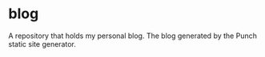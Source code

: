 # blog
A repository that holds my personal blog. The blog generated by the Punch static site generator. 
